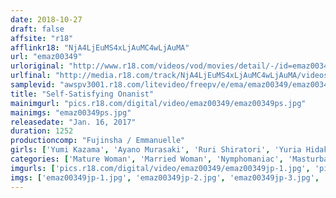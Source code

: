 ```yaml
---
date: 2018-10-27
draft: false
affsite: "r18"
afflinkr18: "NjA4LjEuMS4xLjAuMC4wLjAuMA"
url: "emaz00349"
urloriginal: "http://www.r18.com/videos/vod/movies/detail/-/id=emaz00349"
urlfinal: "http://media.r18.com/track/NjA4LjEuMS4xLjAuMC4wLjAuMA/videos/vod/movies/detail/-/id=emaz00349"
samplevid: "awspv3001.r18.com/litevideo/freepv/e/ema/emaz00349/emaz00349_dmb_w.mp4"
title: "Self-Satisfying Onanist"
mainimgurl: "pics.r18.com/digital/video/emaz00349/emaz00349ps.jpg"
mainimgs: "emaz00349ps.jpg"
releasedate: "Jan. 16, 2017"
duration: 1252
productioncomp: "Fujinsha / Emmanuelle"
girls: ['Yumi Kazama', 'Ayano Murasaki', 'Ruri Shiratori', 'Yuria Hidaka ( Hiyori Aoyama)', 'Yuki Toma (Mami Sakurai)', 'Akari Hoshino', 'Ryoko Murakami (Rikako Nakamura, Naho Kuroki)', 'Chisato Shoda', 'Azusa Kirihara (Azusa Ito)', 'Ryu Enami (RYU)']
categories: ['Mature Woman', 'Married Woman', 'Nymphomaniac', 'Masturbation', 'Compilation']
imgurls: ['pics.r18.com/digital/video/emaz00349/emaz00349jp-1.jpg', 'pics.r18.com/digital/video/emaz00349/emaz00349jp-2.jpg', 'pics.r18.com/digital/video/emaz00349/emaz00349jp-3.jpg', 'pics.r18.com/digital/video/emaz00349/emaz00349jp-4.jpg', 'pics.r18.com/digital/video/emaz00349/emaz00349jp-5.jpg', 'pics.r18.com/digital/video/emaz00349/emaz00349jp-6.jpg', 'pics.r18.com/digital/video/emaz00349/emaz00349jp-7.jpg', 'pics.r18.com/digital/video/emaz00349/emaz00349jp-8.jpg', 'pics.r18.com/digital/video/emaz00349/emaz00349jp-9.jpg', 'pics.r18.com/digital/video/emaz00349/emaz00349jp-10.jpg', 'pics.r18.com/digital/video/emaz00349/emaz00349jp-11.jpg', 'pics.r18.com/digital/video/emaz00349/emaz00349jp-12.jpg', 'pics.r18.com/digital/video/emaz00349/emaz00349jp-13.jpg', 'pics.r18.com/digital/video/emaz00349/emaz00349jp-14.jpg', 'pics.r18.com/digital/video/emaz00349/emaz00349jp-15.jpg', 'pics.r18.com/digital/video/emaz00349/emaz00349jp-16.jpg', 'pics.r18.com/digital/video/emaz00349/emaz00349jp-17.jpg', 'pics.r18.com/digital/video/emaz00349/emaz00349jp-18.jpg', 'pics.r18.com/digital/video/emaz00349/emaz00349jp-19.jpg', 'pics.r18.com/digital/video/emaz00349/emaz00349jp-20.jpg']
imgs: ['emaz00349jp-1.jpg', 'emaz00349jp-2.jpg', 'emaz00349jp-3.jpg', 'emaz00349jp-4.jpg', 'emaz00349jp-5.jpg', 'emaz00349jp-6.jpg', 'emaz00349jp-7.jpg', 'emaz00349jp-8.jpg', 'emaz00349jp-9.jpg', 'emaz00349jp-10.jpg', 'emaz00349jp-11.jpg', 'emaz00349jp-12.jpg', 'emaz00349jp-13.jpg', 'emaz00349jp-14.jpg', 'emaz00349jp-15.jpg', 'emaz00349jp-16.jpg', 'emaz00349jp-17.jpg', 'emaz00349jp-18.jpg', 'emaz00349jp-19.jpg', 'emaz00349jp-20.jpg']
---
```


